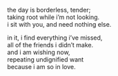 the day is borderless, tender;\
taking root while i’m not looking.\
i sit with you, and need nothing else.




in it, i find everything i’ve missed,\
all of the friends i didn’t make.\
and i am wishing now,\
repeating undignified want\
because i am so in love.